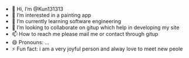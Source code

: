 - 👋 Hi, I’m @Kun131313
- 👀 I’m interested in a painting app 
- 🌱 I’m currently learning software engineering
- 💞️ I’m looking to collaborate on gitup which help in developing my site
- 📫 How to reach me please mail me or contact through gitup
- 😄 Pronouns: ...
- ⚡ Fun fact: i am a very joyful person and alway love to meet new peole

<!---
Kun131313/Kun131313 is a ✨ special ✨ repository because its `README.md` (this file) appears on your GitHub profile.
You can click the Preview link to take a look at your changes.
--->

